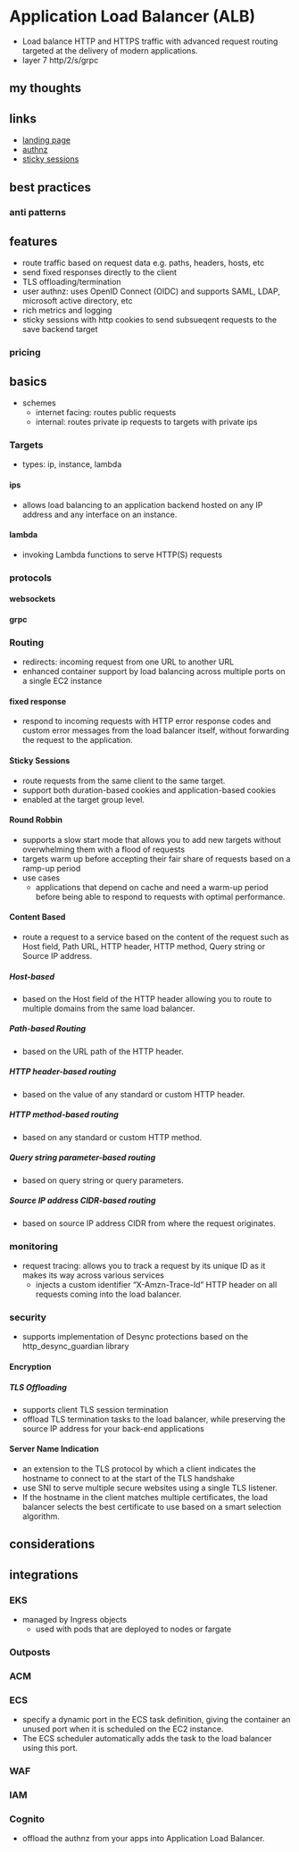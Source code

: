 # Application Load Balancer (ALB)

- Load balance HTTP and HTTPS traffic with advanced request routing targeted at the delivery of modern applications.
- layer 7 http/2/s/grpc

## my thoughts

## links

- [landing page](https://aws.amazon.com/elasticloadbalancing/application-load-balancer/?nc=sn&loc=2&dn=2)
- [authnz](https://docs.aws.amazon.com/elasticloadbalancing/latest/application/listener-authenticate-users.html)
- [sticky sessions](https://docs.aws.amazon.com/elasticloadbalancing/latest/application/sticky-sessions.html)

## best practices

### anti patterns

## features

- route traffic based on request data e.g. paths, headers, hosts, etc
- send fixed responses directly to the client
- TLS offloading/termination
- user authnz: uses OpenID Connect (OIDC) and supports SAML, LDAP, microsoft active directory, etc
- rich metrics and logging
- sticky sessions with http cookies to send subsueqent requests to the save backend target

### pricing

## basics

- schemes
  - internet facing: routes public requests
  - internal: routes private ip requests to targets with private ips

### Targets

- types: ip, instance, lambda

#### ips

- allows load balancing to an application backend hosted on any IP address and any interface on an instance.

#### lambda

- invoking Lambda functions to serve HTTP(S) requests

### protocols

#### websockets

#### grpc

### Routing

- redirects: incoming request from one URL to another URL
- enhanced container support by load balancing across multiple ports on a single EC2 instance

#### fixed response

- respond to incoming requests with HTTP error response codes and custom error messages from the load balancer itself, without forwarding the request to the application.

#### Sticky Sessions

- route requests from the same client to the same target.
- support both duration-based cookies and application-based cookies
- enabled at the target group level.

#### Round Robbin

- supports a slow start mode that allows you to add new targets without overwhelming them with a flood of requests
- targets warm up before accepting their fair share of requests based on a ramp-up period
- use cases
  - applications that depend on cache and need a warm-up period before being able to respond to requests with optimal performance.

#### Content Based

- route a request to a service based on the content of the request such as Host field, Path URL, HTTP header, HTTP method, Query string or Source IP address.

##### Host-based

- based on the Host field of the HTTP header allowing you to route to multiple domains from the same load balancer.

##### Path-based Routing

- based on the URL path of the HTTP header.

##### HTTP header-based routing

- based on the value of any standard or custom HTTP header.

##### HTTP method-based routing

- based on any standard or custom HTTP method.

##### Query string parameter-based routing

- based on query string or query parameters.

##### Source IP address CIDR-based routing

- based on source IP address CIDR from where the request originates.

### monitoring

- request tracing: allows you to track a request by its unique ID as it makes its way across various services
  - injects a custom identifier “X-Amzn-Trace-Id” HTTP header on all requests coming into the load balancer.

### security

- supports implementation of Desync protections based on the http_desync_guardian library

#### Encryption

##### TLS Offloading

- supports client TLS session termination
- offload TLS termination tasks to the load balancer, while preserving the source IP address for your back-end applications

#### Server Name Indication

- an extension to the TLS protocol by which a client indicates the hostname to connect to at the start of the TLS handshake
- use SNI to serve multiple secure websites using a single TLS listener.
- If the hostname in the client matches multiple certificates, the load balancer selects the best certificate to use based on a smart selection algorithm.

## considerations

## integrations

### EKS

- managed by Ingress objects
  - used with pods that are deployed to nodes or fargate

### Outposts

### ACM

### ECS

- specify a dynamic port in the ECS task definition, giving the container an unused port when it is scheduled on the EC2 instance.
- The ECS scheduler automatically adds the task to the load balancer using this port.

### WAF

### IAM

### Cognito

- offload the authnz from your apps into Application Load Balancer.
